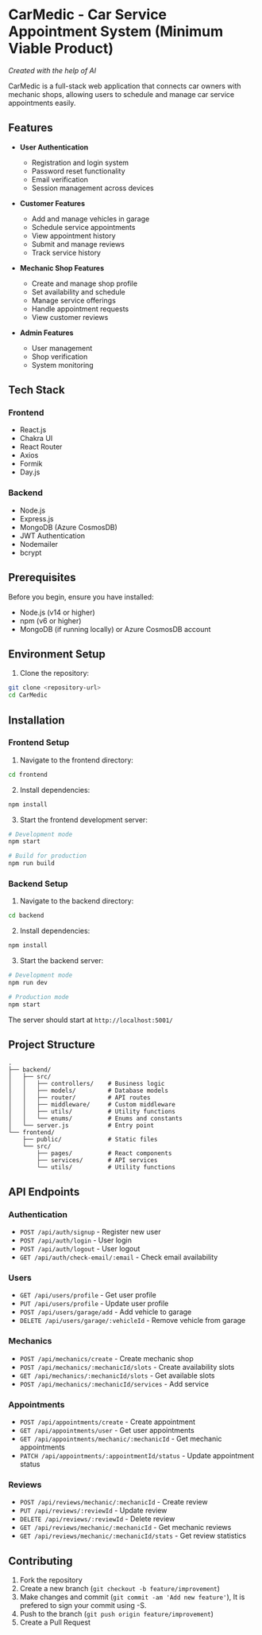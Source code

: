 # CarMedic - Car Service Appointment System (Minimum Viable Product)

*Created with the help of AI*

CarMedic is a full-stack web application that connects car owners with mechanic shops, allowing users to schedule and manage car service appointments easily.

## Features

- **User Authentication**
  - Registration and login system
  - Password reset functionality
  - Email verification
  - Session management across devices

- **Customer Features**
  - Add and manage vehicles in garage
  - Schedule service appointments
  - View appointment history
  - Submit and manage reviews
  - Track service history

- **Mechanic Shop Features**
  - Create and manage shop profile
  - Set availability and schedule
  - Manage service offerings
  - Handle appointment requests
  - View customer reviews

- **Admin Features**
  - User management
  - Shop verification
  - System monitoring

## Tech Stack

### Frontend
- React.js
- Chakra UI
- React Router
- Axios
- Formik
- Day.js

### Backend
- Node.js
- Express.js
- MongoDB (Azure CosmosDB)
- JWT Authentication
- Nodemailer
- bcrypt

## Prerequisites

Before you begin, ensure you have installed:
- Node.js (v14 or higher)
- npm (v6 or higher)
- MongoDB (if running locally) or Azure CosmosDB account

## Environment Setup

1. Clone the repository:
```bash
git clone <repository-url>
cd CarMedic
```

## Installation

### Frontend Setup
1. Navigate to the frontend directory:
```bash
cd frontend
```

2. Install dependencies:
```bash
npm install
```

3. Start the frontend development server:
```bash
# Development mode
npm start

# Build for production
npm run build
```

### Backend Setup
1. Navigate to the backend directory:
```bash
cd backend
```

2. Install dependencies:
```bash
npm install
```

3. Start the backend server:
```bash
# Development mode
npm run dev

# Production mode
npm start
```
The server should start at `http://localhost:5001/`

## Project Structure

```
.
├── backend/
│   ├── src/
│   │   ├── controllers/    # Business logic
│   │   ├── models/         # Database models
│   │   ├── router/         # API routes
│   │   ├── middleware/     # Custom middleware
│   │   ├── utils/          # Utility functions
│   │   └── enums/          # Enums and constants
│   └── server.js           # Entry point
└── frontend/
    ├── public/             # Static files
    └── src/
        ├── pages/          # React components
        ├── services/       # API services
        └── utils/          # Utility functions
```

## API Endpoints

### Authentication
- `POST /api/auth/signup` - Register new user
- `POST /api/auth/login` - User login
- `POST /api/auth/logout` - User logout
- `GET /api/auth/check-email/:email` - Check email availability

### Users
- `GET /api/users/profile` - Get user profile
- `PUT /api/users/profile` - Update user profile
- `POST /api/users/garage/add` - Add vehicle to garage
- `DELETE /api/users/garage/:vehicleId` - Remove vehicle from garage

### Mechanics
- `POST /api/mechanics/create` - Create mechanic shop
- `POST /api/mechanics/:mechanicId/slots` - Create availability slots
- `GET /api/mechanics/:mechanicId/slots` - Get available slots
- `POST /api/mechanics/:mechanicId/services` - Add service

### Appointments
- `POST /api/appointments/create` - Create appointment
- `GET /api/appointments/user` - Get user appointments
- `GET /api/appointments/mechanic/:mechanicId` - Get mechanic appointments
- `PATCH /api/appointments/:appointmentId/status` - Update appointment status

### Reviews
- `POST /api/reviews/mechanic/:mechanicId` - Create review
- `PUT /api/reviews/:reviewId` - Update review
- `DELETE /api/reviews/:reviewId` - Delete review
- `GET /api/reviews/mechanic/:mechanicId` - Get mechanic reviews
- `GET /api/reviews/mechanic/:mechanicId/stats` - Get review statistics

## Contributing

1. Fork the repository
2. Create a new branch (`git checkout -b feature/improvement`)
3. Make changes and commit (`git commit -am 'Add new feature'`), It is prefered to sign your commit using -S.
4. Push to the branch (`git push origin feature/improvement`)
5. Create a Pull Request
